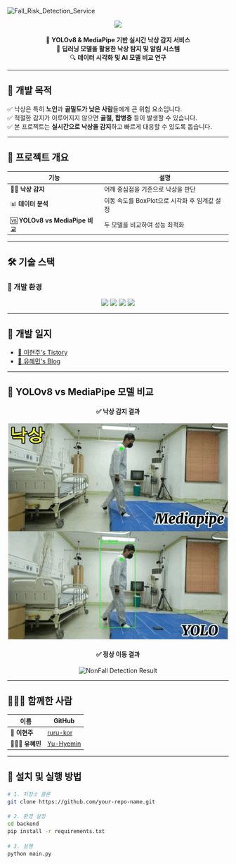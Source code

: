 ![Fall_Risk_Detection_Service](https://capsule-render.vercel.app/api?type=waving&color=auto&height=300&section=header&text=Fall-Risk-Detection-Service&fontSize=45)

<div align="center">

<a href="https://git.io/typing-svg">
  <img src="https://readme-typing-svg.demolab.com?font=Fira+Code&pause=1000&color=F70C0C&background=E2FFE400&width=435&lines=%EC%8B%A4%EC%8B%9C%EA%B0%84+%EB%82%99%EC%83%81+%EA%B0%90%EC%A7%80+%EC%84%9C%EB%B9%84%EC%8A%A4;Real-time+Fall+Risk+Service" />
</a>

🔮 **YOLOv8 & MediaPipe 기반 실시간 낙상 감지 서비스**  
📡 **딥러닝 모델을 활용한 낙상 탐지 및 알림 시스템**  
🔍 **데이터 시각화 및 AI 모델 비교 연구**  

</div>

---

## 🔮 **개발 목적**
✅ 낙상은 특히 **노인**과 **골밀도가 낮은 사람**들에게 큰 위험 요소입니다.  
✅ 적절한 감지가 이루어지지 않으면 **골절, 합병증** 등이 발생할 수 있습니다.  
✅ 본 프로젝트는 **실시간으로 낙상을 감지**하고 빠르게 대응할 수 있도록 돕습니다.  

---

## 🔮 **프로젝트 개요**
| 기능 | 설명 |
|------|------|
| 🏃‍♂️ **낙상 감지** | 어깨 중심점을 기준으로 낙상을 판단 |
| 📊 **데이터 분석** | 이동 속도를 BoxPlot으로 시각화 후 임계값 설정 |
| 🆚 **YOLOv8 vs MediaPipe 비교** | 두 모델을 비교하여 성능 최적화 |

---

## 🛠️ **기술 스택**
### 📌 개발 환경
<div align="center">
  <img src="https://img.shields.io/badge/Python-3776AB?style=for-the-badge&logo=python&logoColor=white">
  <img src="https://img.shields.io/badge/OpenCV-5C3EE8?style=for-the-badge&logo=opencv&logoColor=white">
  <img src="https://img.shields.io/badge/YOLOv8-FF6F00?style=for-the-badge">
  <img src="https://img.shields.io/badge/Google_Colab-F9AB00?style=for-the-badge&logo=Google Colab&logoColor=white">
</div>

---

## 📓 **개발 일지**
- [📖 이현주's Tistory](https://so-fast.tistory.com/category/Project/%EB%82%99%EC%83%81)  
- [📖 유혜민's Blog](https://so-fast.tistory.com/entry/%EB%82%99%EC%83%81-%EA%B0%90%EC%A7%80-%ED%94%84%EB%A1%9C%EC%A0%9D%ED%8A%B8-2024%EB%85%84-12%EC%9B%94-16%EC%9D%BC%EC%9B%94)  

---

## 🎥 **YOLOv8 vs MediaPipe 모델 비교**
<div align="center">
  <h4>✅ 낙상 감지 결과</h4>
  <img src="Result%20video/Fall%20Result%20video.gif" alt="Fall Detection Result">
  
  <h4>✅ 정상 이동 결과</h4>
  <img src="Result%20video/NonFall%20Result%20video.gif" alt="NonFall Detection Result">
</div>

---

## 🧑‍🤝‍🧑 **함께한 사람**
| 이름 | GitHub |
|------|--------|
| 🦎 **이현주** | [ruru-kor](https://github.com/ruru-kor) |
| 🏃🏻‍♀️ **유혜민** | [Yu-Hyemin](https://github.com/Yu-Hyemin) |

---

## 🚀 **설치 및 실행 방법**
```bash
# 1. 저장소 클론
git clone https://github.com/your-repo-name.git

# 2. 환경 설정
cd backend
pip install -r requirements.txt

# 3. 실행
python main.py
